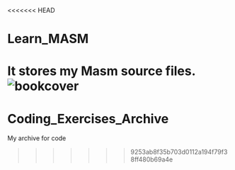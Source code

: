 <<<<<<< HEAD
# Learn_MASM
It stores my Masm source files.
![bookcover](https://github.com/Sillybum/Learn_MASM/assets/130348695/faac021b-2a87-44db-a8d2-72641c7acceb)
=======
# Coding_Exercises_Archive
My archive for code
>>>>>>> 9253ab8f35b703d0112a194f79f38ff480b69a4e
